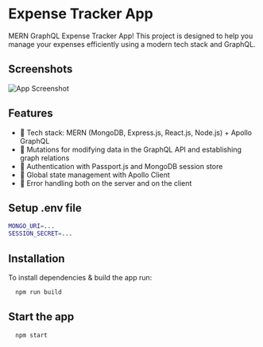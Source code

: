 
# Expense Tracker App


MERN GraphQL Expense Tracker App! This project is designed to help you manage your expenses efficiently using a modern tech stack and GraphQL.


## Screenshots

![App Screenshot](https://i.ibb.co/rF18Wf3/expenes-tracker-500.png)


## Features

- 🌟 Tech stack: MERN (MongoDB, Express.js, React.js, Node.js) + Apollo GraphQL
- 🔄 Mutations for modifying data in the GraphQL API and establishing graph relations
- 🎃 Authentication with Passport.js and MongoDB session store
- 🚀 Global state management with Apollo Client
- 🐞 Error handling both on the server and on the client



## Setup .env file



```bash
MONGO_URI=...
SESSION_SECRET=...
```


## Installation

To install dependencies & build the app run:

```bash
  npm run build
```
    
## Start the app


```bash
  npm start
```

